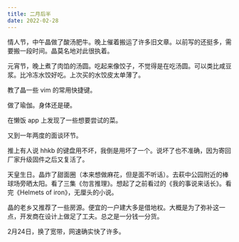 ```yaml
---
title: 二月后半
date: 2022-02-28
---
```

情人节，中午晶做了酸汤肥牛。晚上催着搬运了许多旧文章。以前写的还挺多，需要搬一段时间。晶莫名地对此很执着。

元宵节，晚上煮了肉馅的汤圆。吃起来像饺子，不觉得是在吃汤圆。可以类比咸豆浆。比冷冻水饺好吃。上次买的水饺皮太单薄了。

教了晶一些 vim 的常用快捷键。

做了瑜伽。身体还是硬。

在懒饭 app 上发现了一些想要尝试的菜。

又到一年两度的面谈环节。

推上有人说 hhkb 的键盘用不坏，我倒是用坏了一个。说坏了也不准确，因为寄回厂家升级固件之后又复活了。

天皇生日。晶炸了甜面圈（本来想做麻花，但是面不听话）。去萩中公园附近的棒球场旁晒太阳。看了三集《勿言推理》。想起了之前看过的《我的事说来话长》。看完《Helmets of iron》，无厘头的小说。

晶的老乡又推荐了一些房源。便宜的一户建大多是借地权。大概是为了弥补这一点，开发商在设计上做足了工夫。总之是一分钱一分货。

2月24日，换了宽带，网速确实快了许多。
